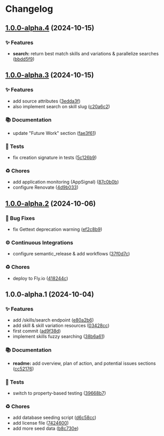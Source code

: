 # Changelog

## [1.0.0-alpha.4](https://github.com/talent-ideal/skill_sanity/compare/v1.0.0-alpha.3...v1.0.0-alpha.4) (2024-10-15)

### ✨ Features

* **search:** return best match skills and variations & parallelize searches ([bbdd5f9](https://github.com/talent-ideal/skill_sanity/commit/bbdd5f919ae771e69c821836b380e53b11283c08))

## [1.0.0-alpha.3](https://github.com/talent-ideal/skill_sanity/compare/v1.0.0-alpha.2...v1.0.0-alpha.3) (2024-10-15)

### ✨ Features

* add source attributes ([3edda3f](https://github.com/talent-ideal/skill_sanity/commit/3edda3f4c169958cb01e3bca6b55ddf48d7dce20))
* also implement search on skill slug ([c20a6c2](https://github.com/talent-ideal/skill_sanity/commit/c20a6c2aba6fa793ab81fc8218f9e6f3b37cc74c))

### 📚 Documentation

* update "Future Work" section ([fae3f61](https://github.com/talent-ideal/skill_sanity/commit/fae3f616e5295d04292a6ff53b049ce785d2553b))

### 🚨 Tests

* fix creation signature in tests ([5c126b9](https://github.com/talent-ideal/skill_sanity/commit/5c126b9db35a47d9c07118e5a3e7257cfb23e7fe))

### ♻️ Chores

* add application monitoring (AppSignal) ([87c0b0b](https://github.com/talent-ideal/skill_sanity/commit/87c0b0bb7afa1ad3e74c737ab343da62aef5e761))
* configure Renovate ([4d9b033](https://github.com/talent-ideal/skill_sanity/commit/4d9b033e45a8245f7a6dab95f5f262e6f0d6eec9))

## [1.0.0-alpha.2](https://github.com/talent-ideal/skill_sanity/compare/v1.0.0-alpha.1...v1.0.0-alpha.2) (2024-10-06)

### 🐛 Bug Fixes

* fix Gettext deprecation warning ([ef2c8b9](https://github.com/talent-ideal/skill_sanity/commit/ef2c8b92bf4d005e2df3044e6a67fe723fae90ec))

### ⚙️ Continuous Integrations

* configure semantic_release & add workflows ([37f0d7c](https://github.com/talent-ideal/skill_sanity/commit/37f0d7c8ebb8fde4d6916d8dde7f989883466928))

### ♻️ Chores

* deploy to Fly.io ([418244c](https://github.com/talent-ideal/skill_sanity/commit/418244cbd1d9ab9bde0d8e3849c0ee40b1480ecd))

## 1.0.0-alpha.1 (2024-10-04)

### ✨ Features

* add /skills/search endpoint ([e80a2b6](https://github.com/talent-ideal/skill_sanity/commit/e80a2b68f870f6b4c51b3de57c1ad099e67f66a6))
* add skill & skill variation resources ([03428cc](https://github.com/talent-ideal/skill_sanity/commit/03428cc505e50c8489244890e322268bea9fc1a4))
* first commit ([ad9f38d](https://github.com/talent-ideal/skill_sanity/commit/ad9f38d2805342bc512e07e2873f2c58bb79acaa))
* implement skills fuzzy searching ([38b6a61](https://github.com/talent-ideal/skill_sanity/commit/38b6a61957f107ea54333b7312410eb36ab2ca2a))

### 📚 Documentation

* **readme:** add overview, plan of action, and potential issues sections ([cc52176](https://github.com/talent-ideal/skill_sanity/commit/cc52176d8a6a59a891a4927580413a110458fc4f))

### 🚨 Tests

* switch to property-based testing ([39668b7](https://github.com/talent-ideal/skill_sanity/commit/39668b778cd6954ac5f42e2153a3b13ebefec3a3))

### ♻️ Chores

* add database seeding script ([d6c58cc](https://github.com/talent-ideal/skill_sanity/commit/d6c58ccc5436730fcd010a1269588457424a6e1d))
* add license file ([7424600](https://github.com/talent-ideal/skill_sanity/commit/7424600cb536ba5b4f2e92d4fa2a466377fd62db))
* add more seed data ([b8c730e](https://github.com/talent-ideal/skill_sanity/commit/b8c730e52b4932644981cfe7c49d4aa1ceb63c28))
